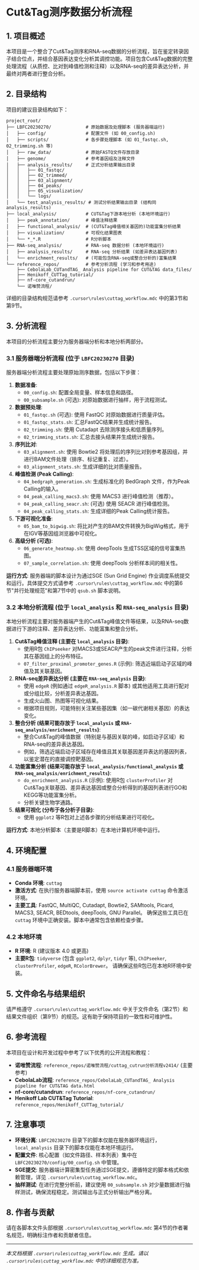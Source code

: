 # Cut&Tag测序数据分析流程

## 1. 项目概述

本项目是一个整合了Cut&Tag测序和RNA-seq数据的分析流程，旨在鉴定转录因子结合位点，并结合基因表达变化分析其调控功能。项目包含Cut&Tag数据的完整处理流程（从质控、比对到峰值检测和注释）以及RNA-seq的差异表达分析，并最终对两者进行整合分析。

## 2. 目录结构

项目的建议目录结构如下：

```
project_root/
├── LBFC20230270/             # 原始数据及处理脚本 (服务器端运行)
│   ├── config/               # 配置文件 (如 00_config.sh)
│   ├── scripts/              # 各步骤处理脚本 (如 01_fastqc.sh, 02_trimming.sh 等)
│   ├── raw_data/             # 原始FASTQ文件存放目录
│   ├── genome/               # 参考基因组及注释文件
│   ├── analysis_results/     # 正式分析结果输出目录
│   │   ├── 01_fastqc/
│   │   ├── 02_trimmed/
│   │   ├── 03_alignment/
│   │   ├── 04_peaks/
│   │   ├── 05_visualization/
│   │   └── logs/
│   └── test_analysis_results/ # 测试分析结果输出目录 (结构同analysis_results)
├── local_analysis/           # CUT&Tag下游本地分析 (本地环境运行)
│   ├── peak_annotation/      # 峰值注释结果
│   ├── functional_analysis/  # (CUT&Tag峰值相关基因的)功能富集分析结果
│   ├── visualization/        # 可视化结果图表
│   └── *_*.R                 # R分析脚本
├── RNA-seq_analysis/         # RNA-seq 数据分析 (本地环境运行)
│   ├── analysis_results/     # RNA-seq 分析结果 (如差异表达基因列表)
│   └── enrichment_results/   # (可能包含RNA-seq或整合分析的)富集结果
└── reference_repos/          # 参考分析流程 (学习和参考用途)
    ├── CebolaLab_CUTandTAG_ Analysis pipeline for CUT&TAG data_files/
    ├── Henikoff_CUTTag_tutorial/
    ├── nf-core_cutandrun/
    └── 诺唯赞流程/
```

详细的目录结构规范请参考 `.cursor\rules\cuttag_workflow.mdc` 中的第3节和第9节。

## 3. 分析流程

本项目的分析流程主要分为服务器端分析和本地分析两部分。

### 3.1 服务器端分析流程 (位于 `LBFC20230270` 目录)

服务器端分析流程主要处理原始测序数据，包括以下步骤：

1.  **数据准备**:
    *   `00_config.sh`: 配置全局变量、样本信息和路径。
    *   `00_subsample.sh` (可选): 对原始数据进行抽样，用于流程测试。
2.  **数据预处理**:
    *   `01_fastqc.sh` (可选): 使用 FastQC 对原始数据进行质量评估。
    *   `01_fastqc_stats.sh`: 汇总FastQC结果并生成统计报告。
    *   `02_trimming.sh`: 使用 Cutadapt 去除测序接头和低质量序列。
    *   `02_trimming_stats.sh`: 汇总去接头结果并生成统计报告。
3.  **序列比对**:
    *   `03_alignment.sh`: 使用 Bowtie2 将处理后的序列比对到参考基因组，并进行BAM文件处理（排序、标记重复、过滤）。
    *   `03_alignment_stats.sh`: 生成详细的比对质量报告。
4.  **峰值检测 (Peak Calling)**:
    *   `04_bedgraph_generation.sh`: 生成标准化的 BedGraph 文件，作为Peak Calling的输入。
    *   `04_peak_calling_macs3.sh`: 使用 MACS3 进行峰值检测（推荐）。
    *   `04_peak_calling_seacr.sh`: (可选) 使用 SEACR 进行峰值检测。
    *   `04_peak_calling_stats.sh`: 生成详细的Peak Calling统计报告。
5.  **下游可视化准备**:
    *   `05_bam_to_bigwig.sh`: 将比对产生的BAM文件转换为BigWig格式，用于在IGV等基因组浏览器中可视化。
6.  **高级分析 (可选)**:
    *   `06_generate_heatmap.sh`: 使用 deepTools 生成TSS区域的信号富集热图。
    *   `07_sample_correlation.sh`: 使用 deepTools 分析样本间的相关性。

**运行方式**:
服务器端的脚本设计为通过SGE (Sun Grid Engine) 作业调度系统提交和运行。具体提交方式请参考 `.cursor\rules\cuttag_workflow.mdc` 中的第6节"并行处理规范"和第7节中的 `qsub.sh` 脚本说明。

### 3.2 本地分析流程 (位于 `local_analysis` 和 `RNA-seq_analysis` 目录)

本地分析流程主要对服务器端产生的Cut&Tag峰值文件等结果，以及RNA-seq数据进行下游的注释、差异表达分析、功能富集和整合分析。

1.  **Cut&Tag峰值注释 (主要在 `local_analysis` 目录)**:
    *   使用R包 `ChIPseeker` 对MACS3或SEACR产生的peak文件进行注释，分析其在基因组上的分布特征。
    *   `07_filter_proximal_promoter_genes.R` (示例): 筛选近端启动子区域的峰值及其关联基因。
2.  **RNA-seq差异表达分析 (主要在 `RNA-seq_analysis` 目录)**:
    *   使用 `edgeR` (例如通过 `edgeR_analysis.R` 脚本) 或其他适用工具进行配对或分组比较，分析差异表达基因。
    *   生成火山图、热图等可视化结果。
    *   根据项目规则，可能特别关注某些基因集（如一碳代谢相关基因）的表达变化。
3.  **整合分析 (结果可能存放于 `local_analysis` 或 `RNA-seq_analysis/enrichment_results`)**: 
    *   整合Cut&Tag的峰值数据（特别是与基因关联的峰，如启动子区域）和RNA-seq的差异表达基因。
    *   例如，筛选近端启动子区域存在峰值且其关联基因差异表达的基因列表，以鉴定潜在的直接调控靶基因。
4.  **功能富集分析 (结果可能存放于 `local_analysis/functional_analysis` 或 `RNA-seq_analysis/enrichment_results`)**:
    *   `do_enrichment_analysis.R` (示例): 使用R包 `clusterProfiler` 对Cut&Tag关联基因、差异表达基因或整合分析得到的基因列表进行GO和KEGG等功能富集分析。
    *   分析关键生物学通路。
5.  **结果可视化 (分布于各分析子目录)**:
    *   使用 `ggplot2` 等R包对上述各步骤的分析结果进行可视化。

**运行方式**:
本地分析脚本（主要是R脚本）在本地计算机环境中运行。

## 4. 环境配置

### 4.1 服务器端环境

*   **Conda 环境**: `cuttag`
*   **激活方式**: 在执行服务器端脚本前，使用 `source activate cuttag` 命令激活环境。
*   **主要工具**: FastQC, MultiQC, Cutadapt, Bowtie2, SAMtools, Picard, MACS3, SEACR, BEDtools, deepTools, GNU Parallel。
    确保这些工具已在 `cuttag` 环境中正确安装。脚本中通常包含依赖检查步骤。

### 4.2 本地环境

*   **R 环境**: R (建议版本 4.0 或更高)
*   **主要R包**: `tidyverse` (包含 `ggplot2`, `dplyr`, `tidyr` 等), `ChIPseeker`, `clusterProfiler`, `edgeR`, `RColorBrewer`。
    请确保这些R包已在本地R环境中安装。

## 5. 文件命名与结果组织

请严格遵守 `.cursor\rules\cuttag_workflow.mdc` 中关于文件命名（第2节）和结果文件组织（第9节）的规范。这有助于保持项目的一致性和可维护性。

## 6. 参考流程

本项目在设计和开发过程中参考了以下优秀的公开流程和教程：

*   **诺唯赞流程**: `reference_repos/诺唯赞流程/cuttag_cutrun分析流程v2414/` (主要参考)
*   **CebolaLab流程**: `reference_repos/CebolaLab_CUTandTAG_ Analysis pipeline for CUT&TAG data.html`
*   **nf-core/cutandrun**: `reference_repos/nf-core_cutandrun/`
*   **Henikoff Lab CUT&Tag Tutorial**: `reference_repos/Henikoff_CUTTag_tutorial/`

## 7. 注意事项

*   **环境分离**: `LBFC20230270` 目录下的脚本仅能在服务器环境运行，`local_analysis` 目录下的脚本仅能在本地环境运行。
*   **配置文件**: 核心配置（如文件路径、样本列表）集中在 `LBFC20230270/config/00_config.sh` 中管理。
*   **SGE提交**: 服务器端计算密集型任务通过SGE提交，遵循特定的脚本格式和依赖管理，详见 `.cursor\rules\cuttag_workflow.mdc`。
*   **抽样测试**: 在进行完整分析前，建议使用 `00_subsample.sh` 对少量数据进行抽样测试，确保流程稳定。测试输出与正式分析输出严格分离。

## 8. 作者与贡献

请在各脚本文件头部根据 `.cursor\rules\cuttag_workflow.mdc` 第4节的作者署名规范，明确标注作者和贡献者信息。

---

*本文档根据 `.cursor\rules\cuttag_workflow.mdc` 生成。请以 `.cursor\rules\cuttag_workflow.mdc` 中的详细规范为准。* 